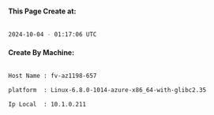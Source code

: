 
   
#### This Page Create at:

```bash

2024-10-04 - 01:17:06 UTC

```

#### Create By Machine:

```bash

Host Name : fv-az1198-657

platform  : Linux-6.8.0-1014-azure-x86_64-with-glibc2.35

Ip Local  : 10.1.0.211

```

